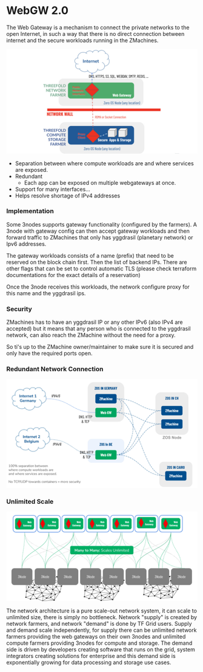 

# WebGW 2.0

The Web Gateway is a mechanism to connect the private networks to the open Internet, in such a way that there is no direct connection between internet and the secure workloads running in the ZMachines.

![](img/webgateway.jpg)


- Separation between where compute workloads are and where services are exposed.
- Redundant
    - Each app can be exposed on multiple webgateways at once.
- Support for many interfaces...
- Helps resolve shortage of IPv4 addresses

### Implementation

Some 3nodes supports gateway functionality (configured by the farmers). A 3node with gateway config can then accept gateway workloads and then forward traffic to ZMachines that only has yggdrasil (planetary network) or Ipv6 addresses.

The gateway workloads consists of a name (prefix) that need to be reserved on the block chain first. Then the list of backend IPs. There are other flags that can be set to control automatic TLS (please check terraform documentations for the exact details of a reservation)

Once the 3node receives this workloads, the network configure proxy for this name and the yggdrasil ips.

### Security

ZMachines has to have an yggdrasil IP or any other IPv6 (also IPv4 are accepted) but it means that any person who is connected to the yggdrasil network, can also reach the ZMachine without the need for a proxy.

So ti's up to the ZMachine owner/maintainer to make sure it is secured and only have the required ports open.

### Redundant Network Connection

![](img/redundant_net.jpg)


### Unlimited Scale

![](img/webgw_scaling.jpg)


The network architecture is a pure scale-out network system, it can scale to unlimited size, there is simply no bottleneck. Network "supply" is created by network farmers, and network "demand" is done by TF Grid users.  Supply and demand scale independently, for supply there can be unlimited network farmers providing the web gateways on their own 3nodes and unlimited compute farmers providing 3nodes for compute and storage. The demand side is driven by developers creating software that runs on the grid, system integrators creating solutions for enterprise and this demand side is exponentially growing for data processing and storage use cases.
